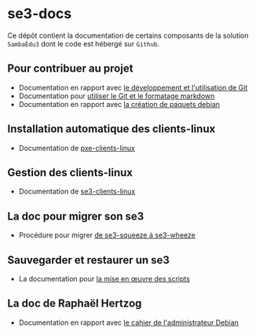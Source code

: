 # se3-docs

Ce dépôt contient la documentation de certains composants de
la solution `SambaÉdu3` dont le code est hébergé sur `Github`.

## Pour contribuer au projet
* Documentation en rapport avec [le développement et l'utilisation de Git](dev-clients-linux/README.md)
* Documentation pour [utiliser le Git et le formatage markdown](dev-clients-linux/memo-git.md)
* Documentation en rapport avec [la création de paquets debian](https://www.debian.org/doc/manuals/maint-guide/index.fr.html)

## Installation automatique des clients-linux
* Documentation de [pxe-clients-linux](pxe-clients-linux/README.md)

## Gestion des clients-linux
* Documentation de [se3-clients-linux](se3-clients-linux/README.md)

## La doc pour migrer son se3
* Procédure pour migrer [de se3-squeeze à se3-wheeze](se3-migration/SqueezeToWheezy.md)

## Sauvegarder et restaurer un se3
* La documentation pour [la mise en œuvre des scripts](http://www.samba-edu.ac-versailles.fr/Sauvegarde-et-restauration-SE3)

## La doc de Raphaël Hertzog
* Documentation en rapport avec [le cahier de l'administrateur Debian](https://debian-handbook.info/browse/fr-FR/stable/)

